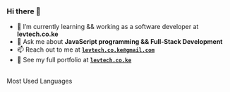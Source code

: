 ### Hi there 👋

<!--
**Antony-mumo/Antony-mumo** is a ✨ _special_ ✨ repository because its `README.md` (this file) appears on your GitHub profile.

Here are some ideas to get you started:

<!-- - 👯 I’m looking to collaborate on any JavaScript Project -->
<!-- - 🔭 I’m currently working on ... -->
- 🌱 I’m currently learning && working as a software developer at **levtech.co.ke**
- 💬 Ask me about **JavaScript programming && Full-Stack Development**
- 📫 Reach out to me at **[`levtech.co.ke@gmail.com`](mailto:levtech.co.ke@gmail.com)**
- 💼 See my full portfolio at **[`levtech.co.ke`](https://levanio.netlify.app)**
<!-- - 🤔 I’m looking for help with ... -->
<!-- - 😄 Pronouns: ...
- ⚡ Fun fact: ... -->
<br>

<summary>Most Used Languages</summary>

</details>
</div>

